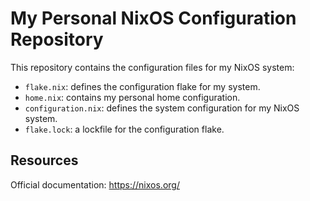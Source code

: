 # My Personal NixOS Configuration Repository

This repository contains the configuration files for my NixOS system:

- `flake.nix`: defines the configuration flake for my system.
- `home.nix`: contains my personal home configuration.
- `configuration.nix`: defines the system configuration for my NixOS system.
- `flake.lock`: a lockfile for the configuration flake.

## Resources

Official documentation: https://nixos.org/
